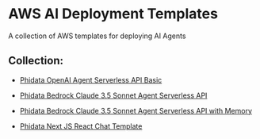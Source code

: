 # AWS AI Deployment Templates

A collection of AWS templates for deploying AI Agents

## Collection:

- [Phidata OpenAI Agent Serverless API Basic](./phidata-agent-serverless-api-basic/README.md)
    
- [Phidata Bedrock Claude 3.5 Sonnet Agent Serverless API](./phidata-agent-serverless-api-bedrock/README.md)

- [Phidata Bedrock Claude 3.5 Sonnet Agent Serverless API with Memory](./phidata-agent-serverless-api-bedrock-memory/README.md)

- [Phidata Next JS React Chat Template](./next-js-react-chat-template/phidata-ui/README.md)
